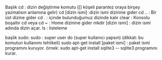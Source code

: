 Başlık cd : dizin değiştirme komutu ([] köşeli parantez oraya birşey yazmalısın anlamına gelir)
cd [dizin ismi] :dizin ismi dizinine gider
cd .. : Bir üst dizine gider
cd . : içinde bulunduğumuz dizinde kalır
clear : Konsolu boşaltır
cd veya cd ~ : Home dizinine gider
mkdir [dizin ismi] : dizin ismi adında dizin açar.
ls : listeleme

başlık sudo:
sudo : super user do (super kullanıcı yapsın) (dikkat: bu komutun kullanımı tehlikeli)
sudo apt-get install [paket ismi] : paket ismi programını kuruyor.
örnek: sudo apt-get install sqlite3 -- sqlite3 programını kurar.


